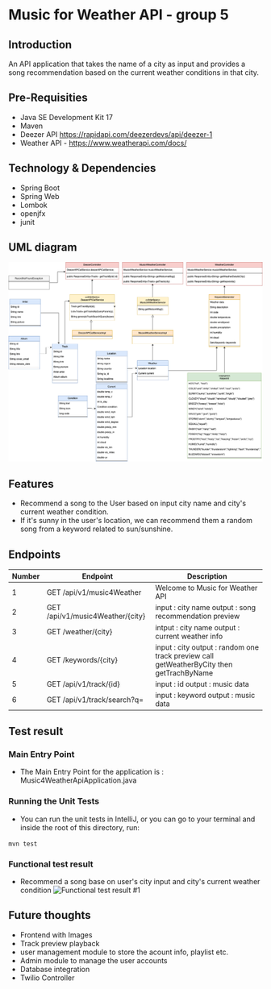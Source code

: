 # Music for Weather API - group 5

## Introduction
An API application that takes the name of a city as input and provides a song recommendation based on the current weather conditions in that city.

## Pre-Requisities

- Java SE Development Kit 17
- Maven
- Deezer API https://rapidapi.com/deezerdevs/api/deezer-1
- Weather API - https://www.weatherapi.com/docs/

## Technology & Dependencies

- Spring Boot
- Spring Web
- Lombok
- openjfx
- junit


## UML diagram
![UML Diagram of Mars Rover Challenge](./images/Music4WeatherAPI-group5.drawio.png)


## Features

- Recommend a song to the User based on input city name and city's current weather condition.
- If it's sunny in the user's location, we can recommend them a random song from a keyword related to sun/sunshine.


## Endpoints

| Number | Endpoint                         | Description                                                                              |
|--------|----------------------------------|------------------------------------------------------------------------------------------|
| 1      | GET /api/v1/music4Weather        | Welcome to Music for Weather API                                                         |
| 2      | GET /api/v1/music4Weather/{city} | input : city name output : song recommendation preview                                   |
| 3      | GET /weather/{city}              | intput : city name output : current weather info                                         |
| 4      | GET /keywords/{city}             | input : city output : random one track preview call getWeatherByCity then getTrachByName |
| 5      | GET /api/v1/track/{id}           | input : id output : music data                                                           |
| 6      | GET /api/v1/track/search?q=      | input : keyword output : music data                                                      |


## Test result

### Main Entry Point

- The  Main Entry Point for the application is : Music4WeatherApiApplication.java

### Running the Unit Tests

- You can run the unit tests in IntelliJ, or you can go to your terminal and inside the root of this directory, run:

```mvn test```

### Functional test result

- Recommend a song base on user's city input and city's current weather condition
  ![Functional test result #1](./images/music4WeatherFunctionTest1.png)


## Future thoughts
- Frontend with Images
- Track preview playback
- user management module to store the acount info, playlist etc.
- Admin module to manage the user accounts
- Database integration
- Twilio Controller